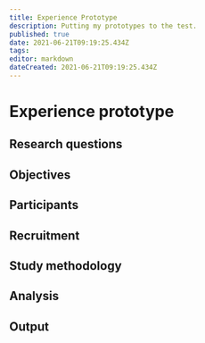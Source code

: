 ```yaml
---
title: Experience Prototype
description: Putting my prototypes to the test.
published: true
date: 2021-06-21T09:19:25.434Z
tags: 
editor: markdown
dateCreated: 2021-06-21T09:19:25.434Z
---
```


# Experience prototype

## Research questions



## Objectives

## Participants

## Recruitment

## Study methodology

## Analysis

## Output